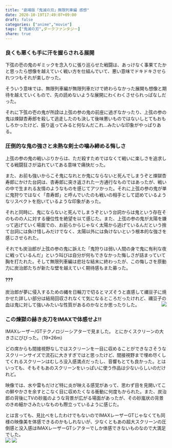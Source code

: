 ```yaml
---
title: "劇場版「鬼滅の刃」無限列車編 感想"
date: 2020-10-19T17:49:07+09:00
draft: false
categories: ["anime","movie"]
tags: ["鬼滅の刃",ダークファンタジー]
share: true
---
```

### 良くも悪くも手に汗を握らされる展開
下弦の壱の鬼のギミックを念入りに張り巡らせた戦闘は、あっけなく事果てたかと思ったら想像を越えていく戦い方を仕組んでいて、悪い意味でドキドキさせられつつもそれが楽しかった。  

そういう意味では、無限列車編が無限列車だけで終わらなかった展開も想像と期待を越えていくもので、先の読めないような展開にわくわくさせられっぱなしだった。  

それに下弦の壱の鬼が所詮は上弦の参の鬼の前座に過ぎなかったり、上弦の参の鬼は煉獄杏寿郎を殺して逃走したのも決して後味悪いものではないしとてもおもしろかったけど、振り返ってみると何なんだこれ...みたいな印象がやっぱりある。
### 圧倒的な鬼の強さと未熟な剣士の噛み締める悔しさ
上弦の参の鬼の戦いぶりからは、ただ殺すためではなくて戦いに楽しさを追求してる戦闘狂さが溢れていてある意味で痛快だった。  

また、お前も強いからこそ鬼になれとか鬼にならないと死んでしまうぞと煉獄杏寿郎にかけた台詞は、杏寿郎に突き返された一方通行なものではあったが、戦いの中で生まれる友情のようなものを感じてアツかった。それに上弦の参の鬼が単に鬼狩りではなく「杏寿郎」と呼んでいたのも戦いの相手として認めているようなリスペクトを抱いているような印象があった。  

それと同時に、鬼にならないと死んでしまうぞという台詞からは鬼という存在そのものの人に対する優位性を絶望を以て感じた。また、上弦の参の鬼が太陽を嫌って逃げていく場面での、お前らからじゃなく太陽から逃げているんだという捨て台詞には負け惜しみだけでなく、太陽以外には負けないという根本的な強さを感じさせられた。  

それでも炭治郎が上弦の参の鬼に訴えた「鬼狩りは弱い人間の身で鬼に有利な夜に戦っているんだ」という叫びは自分が何もできなかった悔しさが詰まっていて胸を打たれた。そして無限列車編は悲壮な結末に終わったが、この悔しさを原動力に炭治郎たちが新たな壁を越えていく期待感もまた募った。
#### ???
炭治郎が夢に侵入するための縄を日輪刀で切るとマズそうと直感して禰豆子に焼かせた詳しい部分は結局回収されなくて気になるところだったけれど、禰豆子の血は鬼に対して強いみたいな性質があるのかなとか思ったりした。
<img src="image2.jpg" style="float:right;"></img>
### この煉獄の赫き炎刀をIMAXで体感せよ‼
IMAXレーザー/GTテクノロジーシアターで見ました。  とにかくスクリーンの大きさにびびった。（19×26m）

どの席からも間接視野なしではスクリーンを一目に収めることができなさそうなスクリーンサイズで流石に大きすぎではと思ったけど、間接視野まで埋め尽くしてくれるスクリーンはむしろ没入感満点だったし、音響もとても良かった。とはいっても、そもそもあのスクリーンをいっぱいに使う作品は少ないらしいのだけれど。  

映像では、水や雷もだけど特に炎が映える感覚があって、思わず目を見開いてこの鮮やかさを余すとこなく目に収めたくなる衝動に何度もかられた。また、炭治郎の背後にTVの砂嵐のような背景が広がる場面があったが、その砂嵐状の背景のきめ細かさみたいなものも際立っているように感じた。  

とは言っても、見比べをしたわけでもないのでIMAXレーザーGTじゃなくても同様の映像美を体感できるのかもしれないが、少なくともあの超大スクリーンの圧倒感と没入感はIMAXレーザーGTシアターでしか体感できないものなので大満足でした。  
![](image0.jpg) ![](image3.jpg)